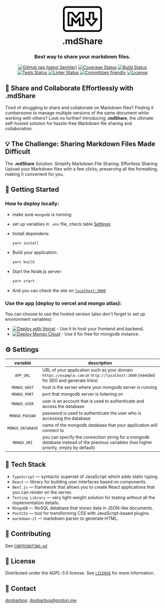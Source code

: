 <!-- Original file: https://www.iconfinder.com/icons/4394350/logo_logos_markdown_icon -->
<h1 align="center">
  <a href="https://mdshare.vercel.app">
    <img alt="Markdown" src="./public/favicon.svg" width="140" /><br/>
  </a>
  .mdShare
</h1>

<h3 align="center">
  Best way to share your markdown files.
</h3>

<p align="center">
  <a href="https://github.com/donBarbos/mdshare/tags"><img alt="GitHub tag (latest SemVer)" src="https://img.shields.io/github/v/tag/donBarbos/mdshare"></a>
  <a href="https://codecov.io/gh/donBarbos/mdshare" ><img alt="Coverage Status" src="https://codecov.io/gh/donBarbos/mdshare/branch/main/graph/badge.svg?token=0O5750DY6J"/></a>
  <a href="https://github.com/donBarbos/mdshare/actions/workflows/build.yml"><img alt="Build Status" src="https://img.shields.io/github/actions/workflow/status/donBarbos/mdshare/build.yml?label=build"></a>
  <a href="https://github.com/donBarbos/mdshare/actions/workflows/tests.yml"><img alt="Tests Status" src="https://img.shields.io/github/actions/workflow/status/donBarbos/mdshare/tests.yml?label=tests"></a>
  <a href="https://github.com/donBarbos/mdshare/actions/workflows/lint.yml"><img alt="Linter Status" src="https://img.shields.io/github/actions/workflow/status/donBarbos/mdshare/lint.yml?label=lint"></a>
  <a href="http://commitizen.github.io/cz-cli/"><img alt="Commitizen friendly" src="https://img.shields.io/badge/commitizen-friendly-brightgreen.svg"></a>
  <a href="https://github.com/donBarbos/mdshare/blob/master/LICENSE"><img src="https://img.shields.io/badge/License-AGPL_v3-blue.svg" alt="License"></a>
</p>

## 📄 Share and Collaborate Effortlessly with .mdShare

Tired of struggling to share and collaborate on Markdown files? Finding it cumbersome to manage multiple versions of the same document while working with others? Look no further! Introducing **.mdShare**, the ultimate self-hosted solution for hassle-free Markdown file sharing and collaboration.

## 💡 The Challenge: Sharing Markdown Files Made Difficult

The **.mdShare** Solution: Simplify Markdown File Sharing. Effortless Sharing: Upload your Markdown files with a few clicks, preserving all the formatting, making it convenient for you.

## 🚀 Getting Started

### How to deploy locally:

- make sure `mongodb` is running

- set up variables in `.env` file, check table [Settings](#%EF%B8%8F-settings)

- Install dependens:

  ```bash
  yarn install
  ```

- Build your application:

  ```bash
  yarn build
  ```

- Start the Node.js server:

  ```bash
  yarn start
  ```

- And you can check the site on [`localhost:3000`](http://localhost:3000)

### Use the app (deploy to vercel and mongo atlas):

You can choose to use the hosted version (also don't forget to set up environment variables)

- [![Deploy with Vercel](https://vercel.com/button)](https://vercel.com/new/clone?repository-url=https%3A%2F%2Fgithub.com%2FdonBarbos%2Fmdshare) - Use it to host your frontend and backend.
- [![Deploy Mongo Cloud](https://img.shields.io/badge/MongoDB-4EA94B?style=for-the-badge&logo=mongodb&logoColor=white)](https://www.mongodb.com/atlas/database) - Use it for free for mongodb instance.

## ⚙️ Settings

|     variable     | description                                                                                                                            |
| :--------------: | -------------------------------------------------------------------------------------------------------------------------------------- |
|    `APP_URL`     | URL of your application such as your domain `https://example.com` or `http://localhost:3000` (needed for SEO and generate links)       |
|   `MONGO_HOST`   | host is the server where your mongodb server is running                                                                                |
|   `MONGO_PORT`   | port that mongodb server is listening on                                                                                               |
|   `MONGO_USER`   | user is an account that is used to authenticate and access the database                                                                |
|  `MONGO_PASSWD`  | password is used to authenticate the user who is accessing the database                                                                |
| `MONGO_DATABASE` | name of the mongodb database that your application will connect to                                                                     |
|   `MONGO_URI`    | you can specify the connection string for a mongodb database instead of the previous variables (has higher priority, empty by default) |

## 🔧 Tech Stack

- `TypeScript` — syntactic superset of JavaScript which adds static typing.
- `React` — library for building user interfaces based on components.
- `Next.js` — framework that allows you to create React applications that you can render on the server.
- `Testing Library` — very light-weight solution for testing without all the implementation details.
- `MongoDB` — NoSQL database that stores data in JSON-like documents.
- `PostCSS` — tool for transforming CSS with JavaScript-based plugins.
- `markdown-it` — markdown parser to generate HTML.

## 🤝 Contributing

See [`CONTRIBUTING.md`](./CONTRIBUTING.md)

## 📝 License

Distributed under the AGPL-3.0 license. See [`LICENSE`](./LICENSE) for more information.

## 📢 Contact

[donbarbos](https://github.com/donBarbos): donbarbos@proton.me
